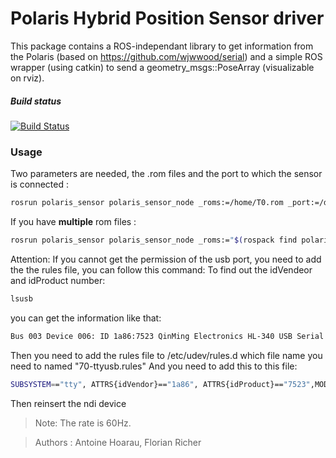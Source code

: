 Polaris Hybrid Position Sensor driver
==============
This package contains a ROS-independant library to get information from the Polaris (based on https://github.com/wjwwood/serial) and a simple ROS wrapper (using catkin) to send a geometry_msgs::PoseArray (visualizable on rviz).

##### Build status
[![Build Status](https://travis-ci.org/kuka-isir/polaris_sensor.svg?branch=master)](https://travis-ci.org/kuka-isir/polaris_sensor)
### Usage
Two parameters are needed, the .rom files and the port to which the sensor is connected :
```bash
rosrun polaris_sensor polaris_sensor_node _roms:=/home/T0.rom _port:=/dev/ttyUSB0
```

If you have **multiple** rom files :  
```bash
rosrun polaris_sensor polaris_sensor_node _roms:="$(rospack find polaris_sensor)/rom/kuka.rom,$(rospack find polaris_sensor)/rom/T0.rom" _port:=/dev/ttyUSB0
```

Attention: If you cannot get the permission of the usb port, you need to add the the rules file, you can follow this command:
To find out the idVendeor and idProduct number:
```bash
lsusb
```

you can get the information like that:
```bash
Bus 003 Device 006: ID 1a86:7523 QinMing Electronics HL-340 USB Serial adapter
```

Then you need to add the rules file to /etc/udev/rules.d which file name you need to named "70-ttyusb.rules"
And you need to add this to this file:
```bash
SUBSYSTEM=="tty", ATTRS{idVendor}=="1a86", ATTRS{idProduct}=="7523",MODE="0666"
```

Then reinsert the ndi device

>Note: The rate is 60Hz.


> Authors : Antoine Hoarau, Florian Richer
